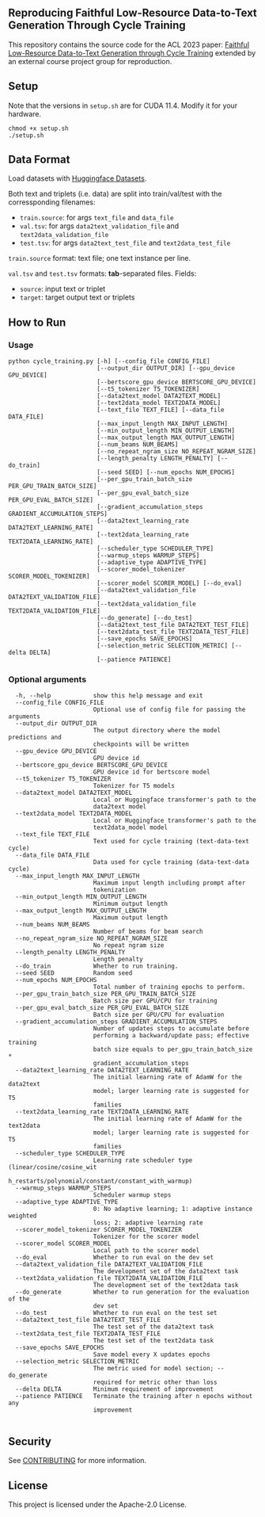## Reproducing Faithful Low-Resource Data-to-Text Generation Through Cycle Training

This repository contains the source code for the ACL 2023 paper: [Faithful Low-Resource Data-to-Text Generation through Cycle Training](https://aclanthology.org/2023.acl-long.160.pdf) extended by an external course project group for reproduction.

## Setup
Note that the versions in `setup.sh` are for CUDA 11.4. Modify it for your hardware.
```
chmod +x setup.sh
./setup.sh
```

## Data Format
Load datasets with [Huggingface Datasets](https://huggingface.co/docs/datasets/v2.14.5/en/nlp_load).

Both text and triplets (i.e. data) are split into train/val/test with the corressponding filenames:
* `train.source`: for args `text_file` and `data_file`
* `val.tsv`: for args `data2text_validation_file` and `text2data_validation_file`
* `test.tsv`: for args `data2text_test_file` and `text2data_test_file`

`train.source` format: text file; one text instance per line.

`val.tsv` and `test.tsv` formats: **tab**-separated files. Fields:
- `source`: input text or triplet
- `target`: target output text or triplets

## How to Run

### Usage

```
python cycle_training.py [-h] [--config_file CONFIG_FILE]
                         [--output_dir OUTPUT_DIR] [--gpu_device GPU_DEVICE]
                         [--bertscore_gpu_device BERTSCORE_GPU_DEVICE]
                         [--t5_tokenizer T5_TOKENIZER]
                         [--data2text_model DATA2TEXT_MODEL]
                         [--text2data_model TEXT2DATA_MODEL]
                         [--text_file TEXT_FILE] [--data_file DATA_FILE]
                         [--max_input_length MAX_INPUT_LENGTH]
                         [--min_output_length MIN_OUTPUT_LENGTH]
                         [--max_output_length MAX_OUTPUT_LENGTH]
                         [--num_beams NUM_BEAMS]
                         [--no_repeat_ngram_size NO_REPEAT_NGRAM_SIZE]
                         [--length_penalty LENGTH_PENALTY] [--do_train]
                         [--seed SEED] [--num_epochs NUM_EPOCHS]
                         [--per_gpu_train_batch_size PER_GPU_TRAIN_BATCH_SIZE]
                         [--per_gpu_eval_batch_size PER_GPU_EVAL_BATCH_SIZE]
                         [--gradient_accumulation_steps GRADIENT_ACCUMULATION_STEPS]
                         [--data2text_learning_rate DATA2TEXT_LEARNING_RATE]
                         [--text2data_learning_rate TEXT2DATA_LEARNING_RATE]
                         [--scheduler_type SCHEDULER_TYPE]
                         [--warmup_steps WARMUP_STEPS]
                         [--adaptive_type ADAPTIVE_TYPE]
                         [--scorer_model_tokenizer SCORER_MODEL_TOKENIZER]
                         [--scorer_model SCORER_MODEL] [--do_eval]
                         [--data2text_validation_file DATA2TEXT_VALIDATION_FILE]
                         [--text2data_validation_file TEXT2DATA_VALIDATION_FILE]
                         [--do_generate] [--do_test]
                         [--data2text_test_file DATA2TEXT_TEST_FILE]
                         [--text2data_test_file TEXT2DATA_TEST_FILE]
                         [--save_epochs SAVE_EPOCHS]
                         [--selection_metric SELECTION_METRIC] [--delta DELTA]
                         [--patience PATIENCE]
````

### Optional arguments
```
  -h, --help            show this help message and exit
  --config_file CONFIG_FILE
                        Optional use of config file for passing the arguments
  --output_dir OUTPUT_DIR
                        The output directory where the model predictions and
                        checkpoints will be written
  --gpu_device GPU_DEVICE
                        GPU device id
  --bertscore_gpu_device BERTSCORE_GPU_DEVICE
                        GPU device id for bertscore model
  --t5_tokenizer T5_TOKENIZER
                        Tokenizer for T5 models
  --data2text_model DATA2TEXT_MODEL
                        Local or Huggingface transformer's path to the
                        data2text model
  --text2data_model TEXT2DATA_MODEL
                        Local or Huggingface transformer's path to the
                        text2data_model model
  --text_file TEXT_FILE
                        Text used for cycle training (text-data-text cycle)
  --data_file DATA_FILE
                        Data used for cycle training (data-text-data cycle)
  --max_input_length MAX_INPUT_LENGTH
                        Maximum input length including prompt after
                        tokenization
  --min_output_length MIN_OUTPUT_LENGTH
                        Minimum output length
  --max_output_length MAX_OUTPUT_LENGTH
                        Maximum output length
  --num_beams NUM_BEAMS
                        Number of beams for beam search
  --no_repeat_ngram_size NO_REPEAT_NGRAM_SIZE
                        No repeat ngram size
  --length_penalty LENGTH_PENALTY
                        Length penalty
  --do_train            Whether to run training.
  --seed SEED           Random seed
  --num_epochs NUM_EPOCHS
                        Total number of training epochs to perform.
  --per_gpu_train_batch_size PER_GPU_TRAIN_BATCH_SIZE
                        Batch size per GPU/CPU for training
  --per_gpu_eval_batch_size PER_GPU_EVAL_BATCH_SIZE
                        Batch size per GPU/CPU for evaluation
  --gradient_accumulation_steps GRADIENT_ACCUMULATION_STEPS
                        Number of updates steps to accumulate before
                        performing a backward/update pass; effective training
                        batch size equals to per_gpu_train_batch_size *
                        gradient_accumulation_steps
  --data2text_learning_rate DATA2TEXT_LEARNING_RATE
                        The initial learning rate of AdamW for the data2text
                        model; larger learning rate is suggested for T5
                        families
  --text2data_learning_rate TEXT2DATA_LEARNING_RATE
                        The initial learning rate of AdamW for the text2data
                        model; larger learning rate is suggested for T5
                        families
  --scheduler_type SCHEDULER_TYPE
                        Learning rate scheduler type (linear/cosine/cosine_wit
                        h_restarts/polynomial/constant/constant_with_warmup)
  --warmup_steps WARMUP_STEPS
                        Scheduler warmup steps
  --adaptive_type ADAPTIVE_TYPE
                        0: No adaptive learning; 1: adaptive instance weighted
                        loss; 2: adaptive learning rate
  --scorer_model_tokenizer SCORER_MODEL_TOKENIZER
                        Tokenizer for the scorer model
  --scorer_model SCORER_MODEL
                        Local path to the scorer model
  --do_eval             Whether to run eval on the dev set
  --data2text_validation_file DATA2TEXT_VALIDATION_FILE
                        The development set of the data2text task
  --text2data_validation_file TEXT2DATA_VALIDATION_FILE
                        The development set of the text2data task
  --do_generate         Whether to run generation for the evaluation of the
                        dev set
  --do_test             Whether to run eval on the test set
  --data2text_test_file DATA2TEXT_TEST_FILE
                        The test set of the data2text task
  --text2data_test_file TEXT2DATA_TEST_FILE
                        The test set of the text2data task
  --save_epochs SAVE_EPOCHS
                        Save model every X updates epochs
  --selection_metric SELECTION_METRIC
                        The metric used for model section; --do_generate
                        required for metric other than loss
  --delta DELTA         Minimum requirement of improvement
  --patience PATIENCE   Terminate the training after n epochs without any
                        improvement
  
```

## Security

See [CONTRIBUTING](CONTRIBUTING.md#security-issue-notifications) for more information.

## License

This project is licensed under the Apache-2.0 License.

